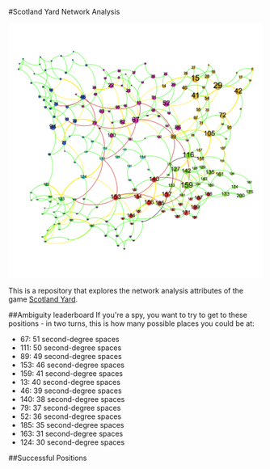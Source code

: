 #Scotland Yard Network Analysis

![Map Of Scotland Yard](https://raw.githubusercontent.com/DGaffney/scotland_yard/master/results/successful_transits.png)

This is a repository that explores the network analysis attributes of the game [Scotland Yard](https://en.wikipedia.org/wiki/Scotland_Yard_(board_game)).


##Ambiguity leaderboard
If you're a spy, you want to try to get to these positions - in two turns, this is how many possible places you could be at:

* 67: 51 second-degree spaces
* 111: 50 second-degree spaces
* 89: 49 second-degree spaces
* 153: 46 second-degree spaces
* 159: 41 second-degree spaces
* 13: 40 second-degree spaces
* 46: 39 second-degree spaces
* 140: 38 second-degree spaces
* 79: 37 second-degree spaces
* 52: 36 second-degree spaces
* 185: 35 second-degree spaces
* 163: 31 second-degree spaces
* 124: 30 second-degree spaces

##Successful Positions
